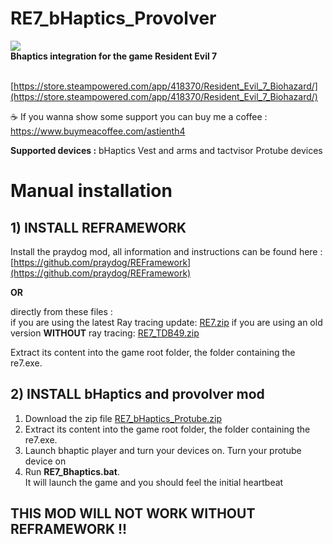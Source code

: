 # RE7_bHaptics_Provolver
<img src="https://cdn.akamai.steamstatic.com/steam/apps/418370/header.jpg" />
</br>
<b>Bhaptics integration for the game Resident Evil 7</b>

</br>[https://store.steampowered.com/app/418370/Resident_Evil_7_Biohazard/](https://store.steampowered.com/app/418370/Resident_Evil_7_Biohazard/)

☕ If you wanna show some support you can buy me a coffee : https://www.buymeacoffee.com/astienth4

<b>Supported devices :</b>
bHaptics Vest and arms and tactvisor
Protube devices

# <b>Manual installation</b></br>

## 1) INSTALL REFRAMEWORK

Install the praydog mod, all information and instructions can be found here : [https://github.com/praydog/REFramework](https://github.com/praydog/REFramework) </br>

**OR**

directly from these files : </br>
if you are using the latest Ray tracing update: [RE7.zip](https://github.com/praydog/REFramework-nightly/releases/download/latest/RE7.zip)
if you are using an old version **WITHOUT** ray tracing: [RE7_TDB49.zip](https://github.com/praydog/REFramework-nightly/releases/download/latest/RE7_TDB49.zip)

Extract its content into the game root folder, the folder containing the re7.exe.

## 2) INSTALL bHaptics and provolver mod

1) Download the zip file [RE7_bHaptics_Protube.zip](https://github.com/Astienth/RE7_bHaptics_Provolver-/releases/download/1.0/RE7_bHaptics_Protube.zip)</br>
2) Extract its content into the game root folder, the folder containing the re7.exe.</br>
3) Launch bhaptic player and turn your devices on. Turn your protube device on</br>
4) Run **RE7_Bhaptics.bat**.</br>It will launch the game and you should feel the initial heartbeat

## THIS MOD WILL NOT WORK WITHOUT REFRAMEWORK !!
